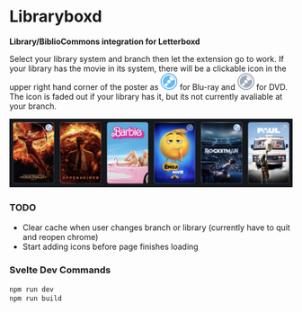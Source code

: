 # Libraryboxd
**Library/BiblioCommons integration for Letterboxd**

Select your library system and branch then let the extension go to work. If your library has the movie in its system, there will be a clickable icon in the upper right hand corner of the poster as <img style="width: 30px; height: 30px" src="static/blu-ray.svg"> for Blu-ray and <img style="width: 30px; height: 30px" src="static/dvd.svg"> for DVD. The icon is faded out if your library has it, but its not currently avaliable at your branch.

![Example View of Extension](example-view.png)

### TODO
 * Clear cache when user changes branch or library (currently have to quit and reopen chrome)
 * Start adding icons before page finishes loading

### Svelte Dev Commands 
```
npm run dev
npm run build
```